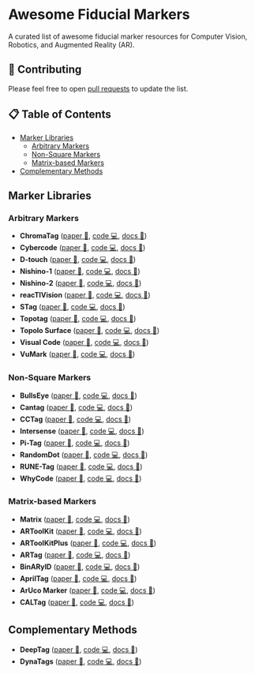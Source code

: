 # Awesome Fiducial Markers

A curated list of awesome fiducial marker resources for Computer Vision, Robotics, and Augmented Reality (AR).

## 🚀 Contributing

Please feel free to open [pull requests](https://github.com/alitourani/awesome-fiducial-marker/pulls) to update the list.

## 📋 Table of Contents

- [Marker Libraries](#marker-lists)
  - [Arbitrary Markers](#fm-arbitrary)
  - [Non-Square Markers](#fm-nonsquare)
  - [Matrix-based Markers](#fm-matrix)
- [Complementary Methods](#fm-methods)

## Marker Libraries <a id="marker-lists"></a>

### Arbitrary Markers <a id="fm-arbitrary"></a>

- **ChromaTag** ([paper 📃](#), [code 💻](#), [docs 📂](#))
- **Cybercode** ([paper 📃](#), [code 💻](#), [docs 📂](#))
- **D-touch** ([paper 📃](#), [code 💻](#), [docs 📂](#))
- **Nishino-1** ([paper 📃](#), [code 💻](#), [docs 📂](#))
- **Nishino-2** ([paper 📃](#), [code 💻](#), [docs 📂](#))
- **reacTIVision** ([paper 📃](#), [code 💻](#), [docs 📂](#))
- **STag** ([paper 📃](#), [code 💻](#), [docs 📂](#))
- **Topotag** ([paper 📃](#), [code 💻](#), [docs 📂](#))
- **Topolo Surface** ([paper 📃](#), [code 💻](#), [docs 📂](#))
- **Visual Code** ([paper 📃](#), [code 💻](#), [docs 📂](#))
- **VuMark** ([paper 📃](#), [code 💻](#), [docs 📂](#))

### Non-Square Markers <a id="fm-nonsquare"></a>

- **BullsEye** ([paper 📃](#), [code 💻](#), [docs 📂](#))
- **Cantag** ([paper 📃](#), [code 💻](#), [docs 📂](#))
- **CCTag** ([paper 📃](#), [code 💻](#), [docs 📂](#))
- **Intersense** ([paper 📃](#), [code 💻](#), [docs 📂](#))
- **Pi-Tag** ([paper 📃](#), [code 💻](#), [docs 📂](#))
- **RandomDot** ([paper 📃](#), [code 💻](#), [docs 📂](#))
- **RUNE-Tag** ([paper 📃](#), [code 💻](#), [docs 📂](#))
- **WhyCode** ([paper 📃](#), [code 💻](#), [docs 📂](#))

### Matrix-based Markers <a id="fm-matrix"></a>

- **Matrix** ([paper 📃](#), [code 💻](#), [docs 📂](#))
- **ARToolKit** ([paper 📃](#), [code 💻](#), [docs 📂](#))
- **ARToolKitPlus** ([paper 📃](#), [code 💻](#), [docs 📂](#))
- **ARTag** ([paper 📃](#), [code 💻](#), [docs 📂](#))
- **BinARyID** ([paper 📃](#), [code 💻](#), [docs 📂](#))
- **AprilTag** ([paper 📃](#), [code 💻](#), [docs 📂](#))
- **ArUco Marker** ([paper 📃](#), [code 💻](#), [docs 📂](#))
- **CALTag** ([paper 📃](#), [code 💻](#), [docs 📂](#))

## Complementary Methods <a id="fm-methods"></a>

- **DeepTag** ([paper 📃](#), [code 💻](#), [docs 📂](#))
- **DynaTags** ([paper 📃](#), [code 💻](#), [docs 📂](#))
